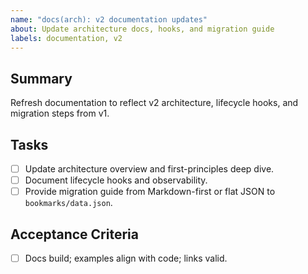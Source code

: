 ```yaml
---
name: "docs(arch): v2 documentation updates"
about: Update architecture docs, hooks, and migration guide
labels: documentation, v2
---
```


## Summary
Refresh documentation to reflect v2 architecture, lifecycle hooks, and migration steps from v1.

## Tasks
- [ ] Update architecture overview and first-principles deep dive.
- [ ] Document lifecycle hooks and observability.
- [ ] Provide migration guide from Markdown-first or flat JSON to `bookmarks/data.json`.

## Acceptance Criteria
- [ ] Docs build; examples align with code; links valid.

